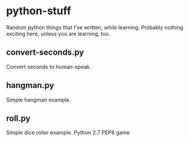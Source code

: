 # python-stuff
Random python things that I've written, while learning. Probably nothing exciting here, unless you are learning, too.

## convert-seconds.py
Convert seconds to human-speak.

## hangman.py
Simple hangman example.

## roll.py 
Simple dice roller example. Python 2.7 PEP8 game
